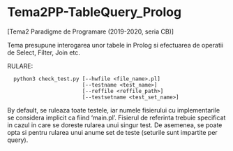 # Tema2PP-TableQuery_Prolog
[Tema2 Paradigme de Programare (2019-2020, seria CB)] 

Tema presupune interogarea unor tabele in Prolog si efectuarea de operatii de Select, Filter, Join etc.


RULARE:

      python3 check_test.py [--hwfile <file_name>.pl]
                            [--testname <test_name>]
                            [--reffile <reffile_path>]
                            [--testsetname <test_set_name>]
                 
By default, se ruleaza toate testele, iar numele fisierului cu implementarile se considera implicit
ca fiind ‘main.pl’. Fisierul de referinta trebuie specificat in cazul in care se doreste rularea unui
singur test. De asemenea, se poate opta si pentru rularea unui anume set de teste (seturile sunt
impartite per query).
